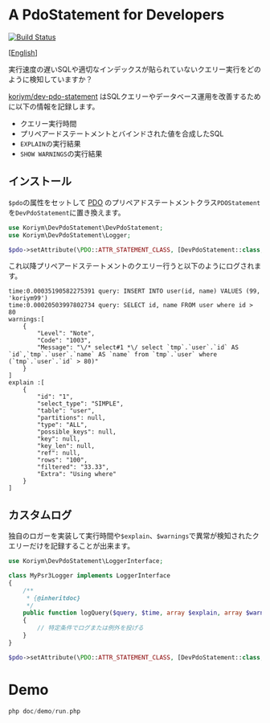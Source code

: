 # A PdoStatement for Developers

[![Build Status](https://travis-ci.org/koriym/Koriym.DevPdoStatement.svg?branch=1.x)](https://travis-ci.org/koriym/Koriym.DevPdoStatement)

[[English](README.md)]

実行速度の遅いSQLや適切なインデックスが貼られていないクエリー実行をどのように検知していますか？

[koriym/dev-pdo-statement](https://packagist.org/packages/koriym/dev-pdo-statement) はSQLクエリーやデータベース運用を改善するために以下の情報を記録します。

 * クエリー実行時間 
 * プリペアードステートメントとバインドされた値を合成したSQL
 * `EXPLAIN`の実行結果
 * `SHOW WARNINGS`の実行結果
 
## インストール

`$pdo`の属性をセットして [PDO](http://php.net/manual/ja/intro.pdo.php) のプリペアドステートメントクラス`PDOStatement` を`DevPdoStatement`に置き換えます。

```php
use Koriym\DevPdoStatement\DevPdoStatement;
use Koriym\DevPdoStatement\Logger;

$pdo->setAttribute(\PDO::ATTR_STATEMENT_CLASS, [DevPdoStatement::class, [$pdo, new Logger]]);
```

これ以降プリペアードステートメントのクエリー行うと以下のようにログされます。

```
time:0.00035190582275391 query: INSERT INTO user(id, name) VALUES (99, 'koriym99')
time:0.00020503997802734 query: SELECT id, name FROM user where id > 80
warnings:[
    {
        "Level": "Note",
        "Code": "1003",
        "Message": "\/* select#1 *\/ select `tmp`.`user`.`id` AS `id`,`tmp`.`user`.`name` AS `name` from `tmp`.`user` where (`tmp`.`user`.`id` > 80)"
    }
]
explain :[
    {
        "id": "1",
        "select_type": "SIMPLE",
        "table": "user",
        "partitions": null,
        "type": "ALL",
        "possible_keys": null,
        "key": null,
        "key_len": null,
        "ref": null,
        "rows": "100",
        "filtered": "33.33",
        "Extra": "Using where"
    }
]
```


## カスタムログ

独自のロガーを実装して実行時間や`$explain`、`$warnings`で異常が検知されたクエリーだけを記録することが出来ます。

```php
use Koriym\DevPdoStatement\LoggerInterface;

class MyPsr3Logger implements LoggerInterface
{
    /**
     * {@inheritdoc}
     */
    public function logQuery($query, $time, array $explain, array $warnings)
    {
        // 特定条件でログまたは例外を投げる
    }
}
```


```php
$pdo->setAttribute(\PDO::ATTR_STATEMENT_CLASS, [DevPdoStatement::class, [$pdo, new MyPsr3Logger]]);
```


# Demo

```php
php doc/demo/run.php 
```
